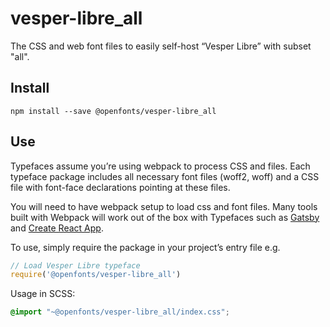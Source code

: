 
# vesper-libre_all

The CSS and web font files to easily self-host “Vesper Libre” with subset "all".

## Install

`npm install --save @openfonts/vesper-libre_all`

## Use

Typefaces assume you’re using webpack to process CSS and files. Each typeface
package includes all necessary font files (woff2, woff) and a CSS file with
font-face declarations pointing at these files.

You will need to have webpack setup to load css and font files. Many tools built
with Webpack will work out of the box with Typefaces such as [Gatsby](https://github.com/gatsbyjs/gatsby)
and [Create React App](https://github.com/facebookincubator/create-react-app).

To use, simply require the package in your project’s entry file e.g.

```javascript
// Load Vesper Libre typeface
require('@openfonts/vesper-libre_all')
```

Usage in SCSS:
```scss
@import "~@openfonts/vesper-libre_all/index.css";
```
